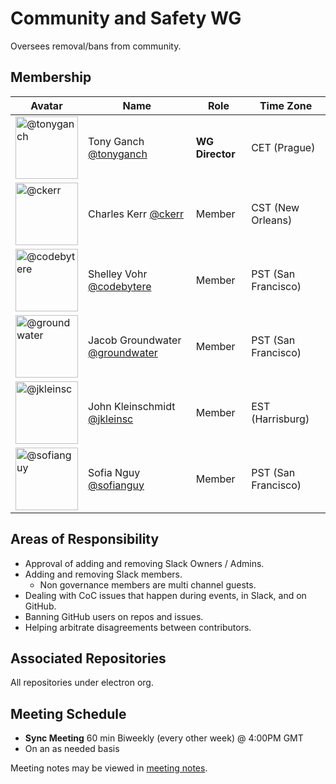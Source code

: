 # Community and Safety WG

Oversees removal/bans from community.

## Membership

| Avatar | Name | Role | Time Zone |
| -------------------------------------------|----------------------|----------------------------| -------- |
| <img src="https://github.com/tonyganch.png" width=100 alt="@tonyganch">  | Tony Ganch [@tonyganch](https://github.com/tonyganch) | **WG Director** | CET (Prague) |
| <img src="https://github.com/ckerr.png" width=100 alt="@ckerr">  | Charles Kerr [@ckerr](https://github.com/ckerr) | Member | CST (New Orleans) |
| <img src="https://github.com/codebytere.png" width=100 alt="@codebytere">  | Shelley Vohr [@codebytere](https://github.com/codebytere) | Member | PST (San Francisco) |
| <img src="https://github.com/groundwater.png" width=100 alt="@groundwater">  | Jacob Groundwater [@groundwater](https://github.com/groundwater) | Member | PST (San Francisco) |
| <img src="https://github.com/jkleinsc.png" width=100 alt="@jkleinsc">  | John Kleinschmidt [@jkleinsc](https://github.com/jkleinsc) | Member | EST (Harrisburg) |
| <img src="https://github.com/sofianguy.png" width=100 alt="@sofianguy">  | Sofia Nguy [@sofianguy](https://github.com/sofianguy) | Member | PST (San Francisco) |


## Areas of Responsibility

- Approval of adding and removing Slack Owners / Admins.
- Adding and removing Slack members.
    - Non governance members are multi channel guests.
- Dealing with CoC issues that happen during events, in Slack, and on GitHub.
- Banning GitHub users on repos and issues.
- Helping arbitrate disagreements between contributors.

## Associated Repositories

All repositories under electron org.

## Meeting Schedule

- **Sync Meeting** 60 min Biweekly (every other week) @ 4:00PM GMT
- On an as needed basis

Meeting notes may be viewed in [meeting notes](https://github.com/electron/governance/tree/master/wg-community-safety/meeting-notes/).
